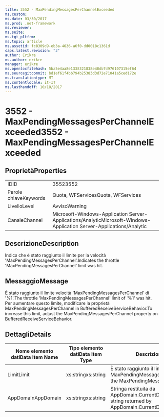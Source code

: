 ```yaml
---
title: 3552 - MaxPendingMessagesPerChannelExceeded
ms.custom: 
ms.date: 03/30/2017
ms.prod: .net-framework
ms.reviewer: 
ms.suite: 
ms.tgt_pltfrm: 
ms.topic: article
ms.assetid: fc8309d9-eb3a-4636-a6f0-dd0018c1361d
caps.latest.revision: "3"
author: Erikre
ms.author: erikre
manager: erikre
ms.openlocfilehash: 5ba5e4aa8e1338321838e40db7d976107315ef64
ms.sourcegitcommit: bd1ef61f4bb794b25383d3d72e71041a5ced172e
ms.translationtype: MT
ms.contentlocale: it-IT
ms.lasthandoff: 10/18/2017
---
```

# <a name="3552---maxpendingmessagesperchannelexceeded"></a><span data-ttu-id="6d17a-102">3552 - MaxPendingMessagesPerChannelExceeded</span><span class="sxs-lookup"><span data-stu-id="6d17a-102">3552 - MaxPendingMessagesPerChannelExceeded</span></span>
## <a name="properties"></a><span data-ttu-id="6d17a-103">Proprietà</span><span class="sxs-lookup"><span data-stu-id="6d17a-103">Properties</span></span>  
  
|||  
|-|-|  
|<span data-ttu-id="6d17a-104">ID</span><span class="sxs-lookup"><span data-stu-id="6d17a-104">ID</span></span>|<span data-ttu-id="6d17a-105">3552</span><span class="sxs-lookup"><span data-stu-id="6d17a-105">3552</span></span>|  
|<span data-ttu-id="6d17a-106">Parole chiave</span><span class="sxs-lookup"><span data-stu-id="6d17a-106">Keywords</span></span>|<span data-ttu-id="6d17a-107">Quota, WFServices</span><span class="sxs-lookup"><span data-stu-id="6d17a-107">Quota, WFServices</span></span>|  
|<span data-ttu-id="6d17a-108">Livello</span><span class="sxs-lookup"><span data-stu-id="6d17a-108">Level</span></span>|<span data-ttu-id="6d17a-109">Avviso</span><span class="sxs-lookup"><span data-stu-id="6d17a-109">Warning</span></span>|  
|<span data-ttu-id="6d17a-110">Canale</span><span class="sxs-lookup"><span data-stu-id="6d17a-110">Channel</span></span>|<span data-ttu-id="6d17a-111">Microsoft-Windows-Application Server-Applications/Analytic</span><span class="sxs-lookup"><span data-stu-id="6d17a-111">Microsoft-Windows-Application Server-Applications/Analytic</span></span>|  
  
## <a name="description"></a><span data-ttu-id="6d17a-112">Descrizione</span><span class="sxs-lookup"><span data-stu-id="6d17a-112">Description</span></span>  
 <span data-ttu-id="6d17a-113">Indica che è stato raggiunto il limite per la velocità 'MaxPendingMessagesPerChannel'.</span><span class="sxs-lookup"><span data-stu-id="6d17a-113">Indicates the throttle 'MaxPendingMessagesPerChannel' limit was hit.</span></span>  
  
## <a name="message"></a><span data-ttu-id="6d17a-114">Messaggio</span><span class="sxs-lookup"><span data-stu-id="6d17a-114">Message</span></span>  
 <span data-ttu-id="6d17a-115">È stato raggiunto il limite velocità 'MaxPendingMessagesPerChannel' di '%1'.</span><span class="sxs-lookup"><span data-stu-id="6d17a-115">The throttle 'MaxPendingMessagesPerChannel' limit of  '%1' was hit.</span></span> <span data-ttu-id="6d17a-116">Per aumentare questo limite, modificare la proprietà MaxPendingMessagesPerChannel in BufferedReceiveServiceBehavior.</span><span class="sxs-lookup"><span data-stu-id="6d17a-116">To increase this limit, adjust the MaxPendingMessagesPerChannel property on BufferedReceiveServiceBehavior.</span></span>  
  
## <a name="details"></a><span data-ttu-id="6d17a-117">Dettagli</span><span class="sxs-lookup"><span data-stu-id="6d17a-117">Details</span></span>  
  
|<span data-ttu-id="6d17a-118">Nome elemento dati</span><span class="sxs-lookup"><span data-stu-id="6d17a-118">Data Item Name</span></span>|<span data-ttu-id="6d17a-119">Tipo elemento dati</span><span class="sxs-lookup"><span data-stu-id="6d17a-119">Data Item Type</span></span>|<span data-ttu-id="6d17a-120">Descrizione</span><span class="sxs-lookup"><span data-stu-id="6d17a-120">Description</span></span>|  
|--------------------|--------------------|-----------------|  
|<span data-ttu-id="6d17a-121">Limit</span><span class="sxs-lookup"><span data-stu-id="6d17a-121">Limit</span></span>|<span data-ttu-id="6d17a-122">xs:string</span><span class="sxs-lookup"><span data-stu-id="6d17a-122">xs:string</span></span>|<span data-ttu-id="6d17a-123">È stato raggiunto il limite per la velocità MaxPendingMessagesPerChannel.</span><span class="sxs-lookup"><span data-stu-id="6d17a-123">The limit of the MaxPendingMessagesPerChannel throttle.</span></span>|  
|<span data-ttu-id="6d17a-124">AppDomain</span><span class="sxs-lookup"><span data-stu-id="6d17a-124">AppDomain</span></span>|<span data-ttu-id="6d17a-125">xs:string</span><span class="sxs-lookup"><span data-stu-id="6d17a-125">xs:string</span></span>|<span data-ttu-id="6d17a-126">Stringa restituita da AppDomain.CurrentDomain.FriendlyName.</span><span class="sxs-lookup"><span data-stu-id="6d17a-126">The string returned by AppDomain.CurrentDomain.FriendlyName.</span></span>|
